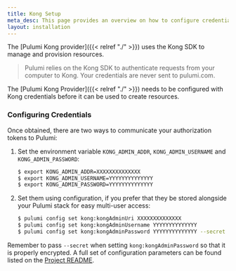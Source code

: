 ```yaml
---
title: Kong Setup
meta_desc: This page provides an overview on how to configure credentials for the Pulumi Kong Provider.
layout: installation
---
```


The [Pulumi Kong provider]({{< relref "./" >}}) uses the Kong SDK to manage and provision resources.

> Pulumi relies on the Kong SDK to authenticate requests from your computer to Kong. Your credentials are never sent
> to pulumi.com.

The [Pulumi Kong Provider]({{< relref "./" >}}) needs to be configured with Kong credentials
before it can be used to create resources.

### Configuring Credentials

Once obtained, there are two ways to communicate your authorization tokens to Pulumi:

1. Set the environment variable `KONG_ADMIN_ADDR`, `KONG_ADMIN_USERNAME` and `KONG_ADMIN_PASSWORD`:

    ```bash
    $ export KONG_ADMIN_ADDR=XXXXXXXXXXXXXX
    $ export KONG_ADMIN_USERNAME=YYYYYYYYYYYYYY
    $ export KONG_ADMIN_PASSWORD=YYYYYYYYYYYYYY
    ```

2. Set them using configuration, if you prefer that they be stored alongside your Pulumi stack for easy multi-user access:

    ```bash
    $ pulumi config set kong:kongAdminUri XXXXXXXXXXXXXX
    $ pulumi config set kong:kongAdminUsername YYYYYYYYYYYYYY
    $ pulumi config set kong:kongAdminPassword YYYYYYYYYYYYYY --secret
    ```

Remember to pass `--secret` when setting `kong:kongAdminPassword` so that it is properly encrypted. A full set of configuration parameters
can be found listed on the [Project README](https://github.com/pulumi/pulumi-kong/blob/master/README.md).
